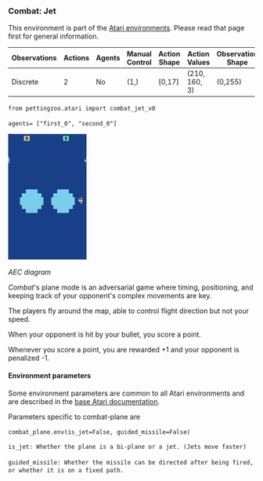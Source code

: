 
### Combat: Jet

This environment is part of the [Atari environments](../atari.md). Please read that page first for general information.

| Observations | Actions | Agents  | Manual Control | Action Shape | Action Values | Observation Shape | Observation Values | Num States |
|--------------|---------|---------|----------------|--------------|---------------|-------------------|--------------------|------------|
| Discrete  | 2 | No      | (1,)    | [0,17]         | (210, 160, 3)         | (0,255)            | ?          |

`from pettingzoo.atari import combat_jet_v0`

`agents= ["first_0", "second_0"]`

![combat_jet gif](atari_combat_plane.gif)

*AEC diagram*


*Combat*'s plane mode is an adversarial game where timing,
positioning, and keeping track of your opponent's complex
movements are key.

The players fly around the map, able to control flight direction
but not your speed.

When your opponent is hit by your bullet,
you score a point.

Whenever you score a point, you are rewarded +1 and your opponent is penalized -1.


#### Environment parameters

Some environment parameters are common to all Atari environments and are described in the [base Atari documentation](../atari.md).

Parameters specific to combat-plane are

```
combat_plane.env(is_jet=False, guided_missile=False)
```

```
is_jet: Whether the plane is a bi-plane or a jet. (Jets move faster)

guided_missile: Whether the missile can be directed after being fired, or whether it is on a fixed path.
```

